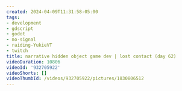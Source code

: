 ```yaml
---
created: 2024-04-09T11:31:58-05:00
tags:
- development
- gdscript
- godot
- no-signal
- raiding-YukieVT
- twitch
title: narrative hidden object game dev | lost contact (day 62)
videoDuration: 10806
videoId: '932705922'
videoShorts: []
videoThumbId: /videos/932705922/pictures/1830806512
---
```

